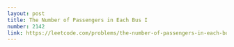 ```yaml
---
layout: post
title: The Number of Passengers in Each Bus I
number: 2142
link: https://leetcode.com/problems/the-number-of-passengers-in-each-bus-i
---
```


